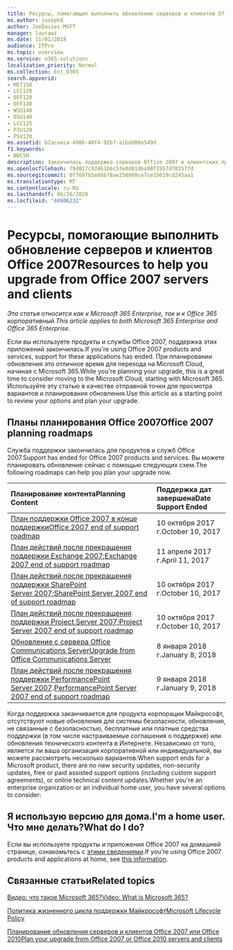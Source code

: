 ```yaml
---
title: Ресурсы, помогающие выполнить обновление серверов и клиентов Office 2007
ms.author: josephd
author: JoeDavies-MSFT
manager: laurawi
ms.date: 11/01/2018
audience: ITPro
ms.topic: overview
ms.service: o365-solutions
localization_priority: Normal
ms.collection: Ent_O365
search.appverid:
- MET150
- LCC120
- OFF120
- OFF140
- WSU140
- OSU140
- LCC125
- PJU120
- PSV120
ms.assetid: b2acaeca-4986-40f4-92b7-a1bdd06e549d
f1.keywords:
- NOCSH
description: Закончилась поддержка серверов Office 2007 и клиентских приложений, а пользовательские соглашения о поддержке недоступны. Используйте эту статью, чтобы начать планирование обновления сейчас.
ms.openlocfilehash: 79d017c92461b6c53e8d014ba9071957d70157fd
ms.sourcegitcommit: 0f7607b5e88b78ae250900ce7ce1b019cd245aa1
ms.translationtype: MT
ms.contentlocale: ru-RU
ms.lasthandoff: 06/26/2020
ms.locfileid: "44906232"
---
```

# <a name="resources-to-help-you-upgrade-from-office-2007-servers-and-clients"></a><span data-ttu-id="a2a11-104">Ресурсы, помогающие выполнить обновление серверов и клиентов Office 2007</span><span class="sxs-lookup"><span data-stu-id="a2a11-104">Resources to help you upgrade from Office 2007 servers and clients</span></span>

<span data-ttu-id="a2a11-105">*Эта статья относится как к Microsoft 365 Enterprise, так и к Office 365 корпоративный.*</span><span class="sxs-lookup"><span data-stu-id="a2a11-105">*This article applies to both Microsoft 365 Enterprise and Office 365 Enterprise.*</span></span>

<span data-ttu-id="a2a11-106">Если вы используете продукты и службы Office 2007, поддержка этих приложений закончилась.</span><span class="sxs-lookup"><span data-stu-id="a2a11-106">If you're using Office 2007 products and services, support for these applications has ended.</span></span> <span data-ttu-id="a2a11-107">При планировании обновления это отличное время для перехода на Microsoft Cloud, начиная с Microsoft 365.</span><span class="sxs-lookup"><span data-stu-id="a2a11-107">While you're planning your upgrade, this is a great time to consider moving to the Microsoft Cloud, starting with Microsoft 365.</span></span> <span data-ttu-id="a2a11-108">Используйте эту статью в качестве отправной точки для просмотра вариантов и планирования обновления.</span><span class="sxs-lookup"><span data-stu-id="a2a11-108">Use this article as a starting point to review your options and plan your upgrade.</span></span>
      
## <a name="office-2007-planning-roadmaps"></a><span data-ttu-id="a2a11-109">Планы планирования Office 2007</span><span class="sxs-lookup"><span data-stu-id="a2a11-109">Office 2007 planning roadmaps</span></span>
  
<span data-ttu-id="a2a11-110">Служба поддержки закончилась для продуктов и служб Office 2007.</span><span class="sxs-lookup"><span data-stu-id="a2a11-110">Support has ended for Office 2007 products and services.</span></span> <span data-ttu-id="a2a11-111">Вы можете планировать обновление сейчас с помощью следующих схем.</span><span class="sxs-lookup"><span data-stu-id="a2a11-111">The following roadmaps can help you plan your upgrade now.</span></span>

|<span data-ttu-id="a2a11-112">**Планирование контента**</span><span class="sxs-lookup"><span data-stu-id="a2a11-112">**Planning Content**</span></span>|<span data-ttu-id="a2a11-113">**Поддержка дат завершена**</span><span class="sxs-lookup"><span data-stu-id="a2a11-113">**Date Support Ended**</span></span>|
|:-----|:-----|
|[<span data-ttu-id="a2a11-114">План поддержки Office 2007 в конце поддержки</span><span class="sxs-lookup"><span data-stu-id="a2a11-114">Office 2007 end of support roadmap</span></span>](https://docs.microsoft.com/DeployOffice/office-2007-end-support-roadmap) <br/> |<span data-ttu-id="a2a11-115">10 октября 2017 г.</span><span class="sxs-lookup"><span data-stu-id="a2a11-115">October 10, 2017</span></span>  <br/> |
|<span data-ttu-id="a2a11-116">[План действий после прекращения поддержки Exchange 2007](exchange-2007-end-of-support.md);</span><span class="sxs-lookup"><span data-stu-id="a2a11-116">[Exchange 2007 end of support roadmap](exchange-2007-end-of-support.md)</span></span> <br/> |<span data-ttu-id="a2a11-117">11 апреля 2017 г.</span><span class="sxs-lookup"><span data-stu-id="a2a11-117">April 11, 2017</span></span>  <br/> |
|<span data-ttu-id="a2a11-118">[План действий после прекращения поддержки SharePoint Server 2007](sharepoint-2007-end-of-support.md);</span><span class="sxs-lookup"><span data-stu-id="a2a11-118">[SharePoint Server 2007 end of support roadmap](sharepoint-2007-end-of-support.md)</span></span> <br/> |<span data-ttu-id="a2a11-119">10 октября 2017 г.</span><span class="sxs-lookup"><span data-stu-id="a2a11-119">October 10, 2017</span></span>  <br/> |
|<span data-ttu-id="a2a11-120">[План действий после прекращения поддержки Project Server 2007](project-server-2007-end-of-support.md);</span><span class="sxs-lookup"><span data-stu-id="a2a11-120">[Project Server 2007 end of support roadmap](project-server-2007-end-of-support.md)</span></span> <br/> |<span data-ttu-id="a2a11-121">10 октября 2017 г.</span><span class="sxs-lookup"><span data-stu-id="a2a11-121">October 10, 2017</span></span>  <br/> |
|[<span data-ttu-id="a2a11-122">Обновление с сервера Office Communications Server</span><span class="sxs-lookup"><span data-stu-id="a2a11-122">Upgrade from Office Communications Server</span></span>](https://docs.microsoft.com/SkypeForBusiness/plan-your-deployment/upgrade) <br/> |<span data-ttu-id="a2a11-123">8 января 2018 г.</span><span class="sxs-lookup"><span data-stu-id="a2a11-123">January 8, 2018</span></span>  <br/> |
|<span data-ttu-id="a2a11-124">[План действий после прекращения поддержки PerformancePoint Server 2007](pps-2007-end-of-support.md).</span><span class="sxs-lookup"><span data-stu-id="a2a11-124">[PerformancePoint Server 2007 end of support roadmap](pps-2007-end-of-support.md)</span></span> <br/> |<span data-ttu-id="a2a11-125">9 января 2018 г.</span><span class="sxs-lookup"><span data-stu-id="a2a11-125">January 9, 2018</span></span>  <br/> |
   
<span data-ttu-id="a2a11-126">Когда поддержка заканчивается для продукта корпорации Майкрософт, отсутствуют новые обновления для системы безопасности, обновления, не связанные с безопасностью, бесплатные или платные средства поддержки (в том числе настраиваемые соглашения о поддержке) или обновления технического контента в Интернете. Независимо от того, является ли ваша организация корпоративной или индивидуальной, вы можете рассмотреть несколько вариантов:</span><span class="sxs-lookup"><span data-stu-id="a2a11-126">When support ends for a Microsoft product, there are no new security updates, non-security updates, free or paid assisted support options (including custom support agreements), or online technical content updates.Whether you're an enterprise organization or an individual home user, you have several options to consider:</span></span>

## <a name="im-a-home-user-what-do-i-do"></a><span data-ttu-id="a2a11-127">Я использую версию для дома.</span><span class="sxs-lookup"><span data-stu-id="a2a11-127">I'm a home user.</span></span> <span data-ttu-id="a2a11-128">Что мне делать?</span><span class="sxs-lookup"><span data-stu-id="a2a11-128">What do I do?</span></span>

<span data-ttu-id="a2a11-129">Если вы используете продукты и приложения Office 2007 на домашней странице, ознакомьтесь с [этими сведениями](plan-upgrade-previous-versions-office.md#im-a-home-user-what-do-i-do).</span><span class="sxs-lookup"><span data-stu-id="a2a11-129">If you're using Office 2007 products and applications at home, see [this information](plan-upgrade-previous-versions-office.md#im-a-home-user-what-do-i-do).</span></span>
     
## <a name="related-topics"></a><span data-ttu-id="a2a11-130">Связанные статьи</span><span class="sxs-lookup"><span data-stu-id="a2a11-130">Related topics</span></span>

[<span data-ttu-id="a2a11-131">Видео: что такое Microsoft 365?</span><span class="sxs-lookup"><span data-stu-id="a2a11-131">Video: What is Microsoft 365?</span></span>](https://support.office.com/article/847caf12-2589-452c-8aca-1c009797678b.aspx)
  
[<span data-ttu-id="a2a11-132">Политика жизненного цикла поддержки Майкрософт</span><span class="sxs-lookup"><span data-stu-id="a2a11-132">Microsoft Lifecycle Policy</span></span>](https://go.microsoft.com/fwlink/?linkid=865200)

[<span data-ttu-id="a2a11-133">Планирование обновления серверов и клиентов Office 2007 или Office 2010</span><span class="sxs-lookup"><span data-stu-id="a2a11-133">Plan your upgrade from Office 2007 or Office 2010 servers and clients</span></span>](plan-upgrade-previous-versions-office.md)
  

